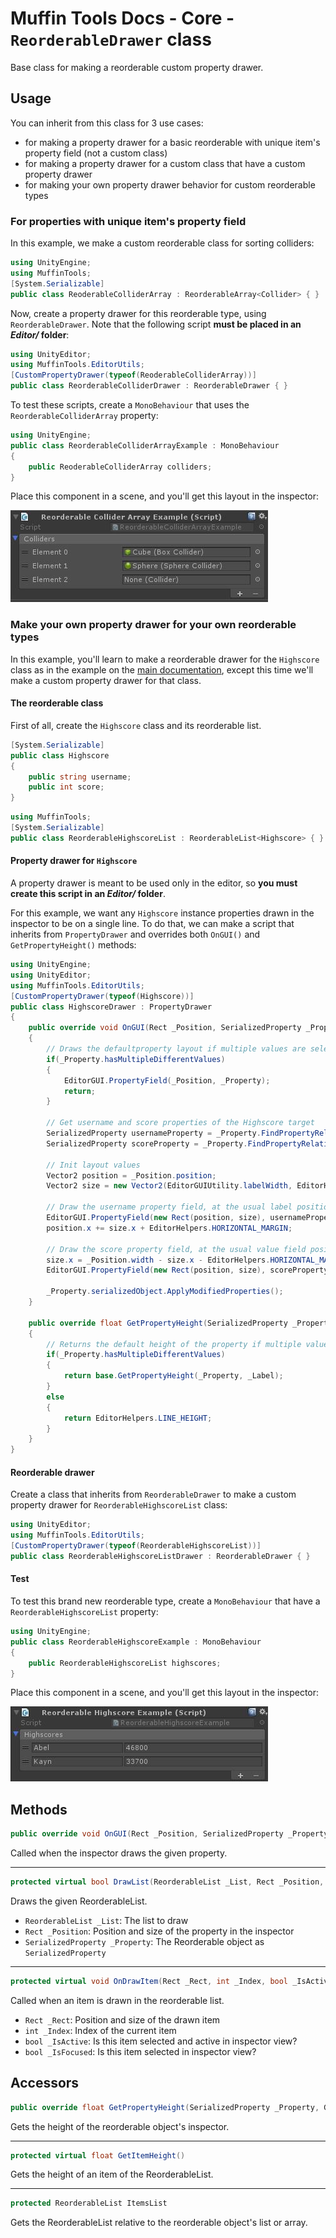 # Muffin Tools Docs - Core - `ReorderableDrawer` class

Base class for making a reorderable custom property drawer.

## Usage

You can inherit from this class for 3 use cases:

- for making a property drawer for a basic reorderable with unique item's property field (not a custom class)
- for making a property drawer for a custom class that have a custom property drawer
- for making your own property drawer behavior for custom reorderable types

### For properties with unique item's property field

In this example, we make a custom reorderable class for sorting colliders:

```cs
using UnityEngine;
using MuffinTools;
[System.Serializable]
public class ReoderableColliderArray : ReorderableArray<Collider> { }
```

Now, create a property drawer for this reorderable type, using `ReorderableDrawer`. Note that the following script **must be placed in an *Editor/* folder**:

```cs
using UnityEditor;
using MuffinTools.EditorUtils;
[CustomPropertyDrawer(typeof(ReoderableColliderArray))]
public class ReorderableColliderDrawer : ReorderableDrawer { }
```

To test these scripts, create a `MonoBehaviour` that uses the `ReorderableColliderArray` property:

```cs
using UnityEngine;
public class ReorderableColliderArrayExample : MonoBehaviour
{
    public ReoderableColliderArray colliders;
}
```

Place this component in a scene, and you'll get this layout in the inspector:

![`ReorderableColliderArray` example](./Images/reorderable-colliders-example.jpg)

### Make your own property drawer for your own reorderable types

In this example, you'll learn to make a reorderable drawer for the `Highscore` class as in the example on the [main documentation](./README.md), except this time we'll make a custom property drawer for that class.

#### The reorderable class

First of all, create the `Highscore` class and its reorderable list.

```cs
[System.Serializable]
public class Highscore
{
    public string username;
    public int score;
}
```

```cs
using MuffinTools;
[System.Serializable]
public class ReorderableHighscoreList : ReorderableList<Highscore> { }
```

#### Property drawer for `Highscore`

A property drawer is meant to be used only in the editor, so **you must create this script in an *Editor/* folder**.

For this example, we want any `Highscore` instance properties drawn in the inspector to be on a single line. To do that, we can make a script that inherits from `PropertyDrawer` and overrides both `OnGUI()` and `GetPropertyHeight()` methods:

```cs
using UnityEngine;
using UnityEditor;
using MuffinTools.EditorUtils;
[CustomPropertyDrawer(typeof(Highscore))]
public class HighscoreDrawer : PropertyDrawer
{
    public override void OnGUI(Rect _Position, SerializedProperty _Property, GUIContent _Label)
    {
        // Draws the defaultproperty layout if multiple values are selected
        if(_Property.hasMultipleDifferentValues)
        {
            EditorGUI.PropertyField(_Position, _Property);
            return;
        }

        // Get username and score properties of the Highscore target
        SerializedProperty usernameProperty = _Property.FindPropertyRelative("username");
        SerializedProperty scoreProperty = _Property.FindPropertyRelative("score");

        // Init layout values
        Vector2 position = _Position.position;
        Vector2 size = new Vector2(EditorGUIUtility.labelWidth, EditorHelpers.LINE_HEIGHT);

        // Draw the username property field, at the usual label position
        EditorGUI.PropertyField(new Rect(position, size), usernameProperty, new GUIContent(""));
        position.x += size.x + EditorHelpers.HORIZONTAL_MARGIN;

        // Draw the score property field, at the usual value field position
        size.x = _Position.width - size.x - EditorHelpers.HORIZONTAL_MARGIN;
        EditorGUI.PropertyField(new Rect(position, size), scoreProperty, new GUIContent(""));

        _Property.serializedObject.ApplyModifiedProperties();
    }

    public override float GetPropertyHeight(SerializedProperty _Property, GUIContent _Label)
    {
        // Returns the default height of the property if multiple values are selected
        if(_Property.hasMultipleDifferentValues)
        {
            return base.GetPropertyHeight(_Property, _Label);
        }
        else
        {
            return EditorHelpers.LINE_HEIGHT;
        }
    }
}
```

#### Reorderable drawer

Create a class that inherits from `ReorderableDrawer` to make a custom property drawer for `ReorderableHighscoreList` class:

```cs
using UnityEditor;
using MuffinTools.EditorUtils;
[CustomPropertyDrawer(typeof(ReorderableHighscoreList))]
public class ReorderableHighscoreListDrawer : ReorderableDrawer { }
```

#### Test

To test this brand new reorderable type, create a `MonoBehaviour` that have a `ReorderableHighscoreList` property:

```cs
using UnityEngine;
public class ReorderableHighscoreExample : MonoBehaviour
{
    public ReorderableHighscoreList highscores;
}
```

Place this component in a scene, and you'll get this layout in the inspector:

![`ReorderableHighscoreList` example](./Images/reorderable-highscore-example2.jpg)

## Methods

```cs
public override void OnGUI(Rect _Position, SerializedProperty _Property, GUIContent _Label)
```

Called when the inspector draws the given property.

---

```cs
protected virtual bool DrawList(ReorderableList _List, Rect _Position, SerializedProperty _Property)
```

Draws the given ReorderableList.

* `ReorderableList _List`: The list to draw
* `Rect _Position`: Position and size of the property in the inspector
* `SerializedProperty _Property`: The Reorderable object as `SerializedProperty`

---

```cs
protected virtual void OnDrawItem(Rect _Rect, int _Index, bool _IsActive, bool _IsFocused)
```

Called when an item is drawn in the reorderable list.

* `Rect _Rect`: Position and size of the drawn item
* `int _Index`: Index of the current item
* `bool _IsActive`: Is this item selected and active in inspector view?
* `bool _IsFocused`: Is this item selected in inspector view?

## Accessors

```cs
public override float GetPropertyHeight(SerializedProperty _Property, GUIContent _Label)
```

Gets the height of the reorderable object's inspector.

---

```cs
protected virtual float GetItemHeight()
```

Gets the height of an item of the ReorderableList.

---

```cs
protected ReorderableList ItemsList
```

Gets the ReorderableList relative to the reorderable object's list or array.